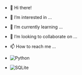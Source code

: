 - 👋 Hi there!
- 👀 I’m interested in ...
- 🌱 I’m currently learning ...
- 💞️ I’m looking to collaborate on ...
- 📫 How to reach me ...

- ![Python](https://img.shields.io/badge/-Python-3776AB?style=flat-square&logo=python&logoColor=white)
- ![SQLite](https://img.shields.io/badge/-SQLite-003B57?style=flat-square&logo=sqlite&logoColor=white)

<!---
kole-ter/kole-ter is a ✨ special ✨ repository because its `README.md` (this file) appears on your GitHub profile.
You can click the Preview link to take a look at your changes.
--->
